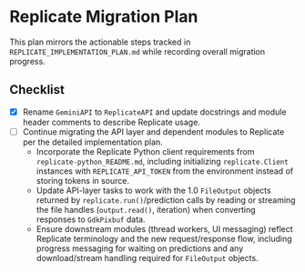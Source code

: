 # Replicate Migration Plan

This plan mirrors the actionable steps tracked in `REPLICATE_IMPLEMENTATION_PLAN.md` while recording overall migration progress.

## Checklist
- [x] Rename `GeminiAPI` to `ReplicateAPI` and update docstrings and module header comments to describe Replicate usage.
- [ ] Continue migrating the API layer and dependent modules to Replicate per the detailed implementation plan.
  - Incorporate the Replicate Python client requirements from `replicate-python_README.md`, including initializing `replicate.Client` instances with `REPLICATE_API_TOKEN` from the environment instead of storing tokens in source.
  - Update API-layer tasks to work with the 1.0 `FileOutput` objects returned by `replicate.run()`/prediction calls by reading or streaming the file handles (`output.read()`, iteration) when converting responses to `GdkPixbuf` data.
  - Ensure downstream modules (thread workers, UI messaging) reflect Replicate terminology and the new request/response flow, including progress messaging for waiting on predictions and any download/stream handling required for `FileOutput` objects.
